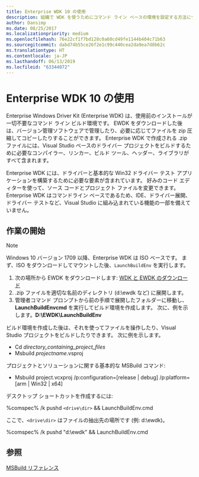```yaml
---
title: Enterprise WDK 10 の使用
description: 組織で WDK を使うためにコマンド ライン ベースの環境を設定する方法について説明します。
author: Dansimp
ms.date: 08/25/2017
ms.localizationpriority: medium
ms.openlocfilehash: 76e22cf1f7bd128c0a60cd49fe1144b404c71b63
ms.sourcegitcommit: dabd74b55ce26f2e1c99c440cea2da9ea7d8b62c
ms.translationtype: HT
ms.contentlocale: ja-JP
ms.lasthandoff: 06/13/2019
ms.locfileid: "63344072"
---
```

# <a name="using-the-enterprise-wdk-10"></a>Enterprise WDK 10 の使用

Enterprise Windows Driver Kit (Enterprise WDK) は、使用前のインストールが一切不要なコマンド ライン ビルド環境です。  EWDK をダウンロードした後は、バージョン管理ソフトウェアで管理したり、必要に応じてファイルを zip 圧縮してコピーしたりすることができます。  Enterprise WDK で作成される .zip ファイルには、Visual Studio ベースのドライバー プロジェクトをビルドするために必要なコンパイラー、リンカー、ビルド ツール、ヘッダー、ライブラリがすべて含まれます。

Enterprise WDK には、ドライバーと基本的な Win32 ドライバー テスト アプリケーションを構築するために必要な要素が含まれています。  好みのコード エディターを使って、ソース コードとプロジェクト ファイルを変更できます。  Enterprise WDK はコマンドライン ベースであるため、IDE、ドライバー展開、ドライバー テストなど、Visual Studio に組み込まれている機能の一部を備えていません。 



## <a name="getting-started"></a>作業の開始

> [!NOTE] 
> Windows 10 バージョン 1709 以降、Enterprise WDK は ISO ベースです。  まず、ISO をダウンロードしてマウントした後、`LaunchBuildEnv` を実行します。

1.  次の場所から EWDK をダウンロードします: [WDK と EWDK のダウンロード](https://docs.microsoft.com/windows-hardware/drivers/download-the-wdk)
2.  .zip ファイルを適切な名前のディレクトリ (d:\ewdk など) に展開します。
3.  管理者コマンド プロンプトから前の手順で展開したフォルダーに移動し、**LaunchBuildEnvcmd** を実行してビルド環境を作成します。 次に、例を示します。**D:\EWDK\LaunchBuildEnv**

ビルド環境を作成した後は、それを使ってファイルを操作したり、Visual Studio プロジェクトをビルドしたりできます。 次に例を示します。  
*   Cd *directory_containing_project_files*
*   Msbuild *projectname*.vsproj

プロジェクトとソリューションに関する基本的な MSBuild コマンド:
* Msbuild project.vcxproj /p:configuration=[release | debug] /p:platform=[arm | Win32 | x64]

デスクトップ ショートカットを作成するには:

%comspec% /k pushd `<drive\dir>` && LaunchBuildEnv.cmd

ここで、`<drive\dir>` はファイルの抽出先の場所です (例: d:\ewdk)。

%comspec% /k pushd "d:\ewdk" && LaunchBuildEnv.cmd


## <a name="see-also"></a>参照

[MSBuild リファレンス](https://msdn.microsoft.com/library/0k6kkbsd.aspx)
